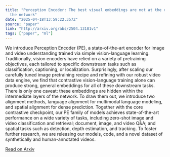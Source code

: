 ```yaml
---
title: "Perception Encoder: The best visual embeddings are not at the output of
  the network"
date: "2025-04-18T13:59:22.357Z"
source: "paper"
link: "http://arxiv.org/abs/2504.13181v1"
tags: ["paper", "ml"]
---
```


We introduce Perception Encoder (PE), a state-of-the-art encoder for image and video understanding trained via simple vision-language learning. Traditionally, vision encoders have relied on a variety of pretraining objectives, each tailored to specific downstream tasks such as classification, captioning, or localization. Surprisingly, after scaling our carefully tuned image pretraining recipe and refining with our robust video data engine, we find that contrastive vision-language training alone can produce strong, general embeddings for all of these downstream tasks. There is only one caveat: these embeddings are hidden within the intermediate layers of the network. To draw them out, we introduce two alignment methods, language alignment for multimodal language modeling, and spatial alignment for dense prediction. Together with the core contrastive checkpoint, our PE family of models achieves state-of-the-art performance on a wide variety of tasks, including zero-shot image and video classification and retrieval; document, image, and video Q&A; and spatial tasks such as detection, depth estimation, and tracking. To foster further research, we are releasing our models, code, and a novel dataset of synthetically and human-annotated videos.

[Read on Arxiv](http://arxiv.org/abs/2504.13181v1)
